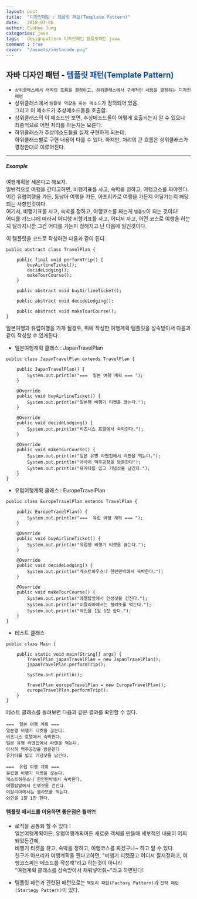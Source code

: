 ```yaml
---
layout: post
title:  "디자인패턴 : 템플릿 패턴(Template Pattern)"
date:   2018-07-06
author: EunHye Jung
categories: java
tags:	designpattern 디자인패턴 템플릿패턴 java
comment : true
cover:  "/assets/instacode.png"
---
```


##  자바 디자인 패턴 - <font color = "#0E4D92"> 템플릿 패턴(Template Pattern)  </font>
  
* `상위클래스에서 처리의 흐름을 결정하고, 하위클래스에서 구체적인 내용을 결정하는 디자인패턴`
* 상위클래스에서 `템플릿 역할을 하는 메소드`가 정의되어 있음.  
  그리고 이 메소드가 추상메소드들을 호출함.  
* 상위클래스의 이 메소드만 보면, 추상메소드들이 어떻게 호출되는지 알 수 있으나 최종적으로 어떤 처리를 하는지는 모른다.  
* 하위클래스가 추상메소드들을 실제 구현하게 되는데,   
  하위클래스별로 구현 내용이 다를 수 있다. 하지만, 처리의 큰 흐름은 상위클래스가 결정한대로 이루어진다.  
  

- - -

  
##### Example
여행계획을 세운다고 해보자.  
일반적으로 여행을 간다고하면, 비행기표를 사고, 숙박을 정하고, 여행코스를 짜야한다.  
이건 유럽여행을 가든, 동남아 여행을 가든, 아프리카로 여행을 가든지 어딜가는지 해당되는 사항인것이다.  
여기서, 비행기표를 사고, 숙박을 정하고, 여행코스를 짜는게 `템플릿`이 되는 것이다!  
어디를 가느냐에 따라서 어디행 비행기표를 사고, 어디서 자고, 어떤 코스로 여행을 하는지 달라지니깐 그건 어디를 가는지 정해지고 난 다음에 일인것이다.  
  
이 템플릿을 코드로 작성하면 다음과 같이 된다.  
  
  
```
public abstract class TravelPlan {

    public final void performTrip() {
        buyAirlineTicket();
        decideLodging();
        makeTourCourse();
    }

    public abstract void buyAirlineTicket();

    public abstract void decideLodging();

    public abstract void makeTourCourse();
}
```   
  
  
일본여행과 유럽여행을 가게 될경우, 위에 작성한 여행계획 템플릿을 상속받아서 다음과 같이 작성할 수 있게된다.   

* 일본여행계획 클래스 : JapanTravelPlan  
    
```
public class JapanTravelPlan extends TravelPlan {

    public JapanTravelPlan() {
        System.out.println("===  일본 여행 계획 === ");
    }

    @Override
    public void buyAirlineTicket() {
        System.out.println("일본행 비행기 티켓을 끊는다.");
    }

    @Override
    public void decideLodging() {
        System.out.println("비즈니스 호텔에서 숙박한다.");
    }

    @Override
    public void makeTourCourse() {
        System.out.println("일본 유명 라멘집에서 라멘을 먹는다.");
        System.out.println("아사히 맥주공장을 방문한다");
        System.out.println("유카타를 입고 기념샷을 남긴다.");
    }
}

```   
   
* 유럽여행계획 클래스 : EuropeTravelPlan  
   
```
public class EuropeTravelPlan extends TravelPlan {

    public EuropeTravelPlan() {
        System.out.println("===  유럽 여행 계획 === ");
    }

    @Override
    public void buyAirlineTicket() {
        System.out.println("유럽행 비행기 티켓을 끊는다.");
    }

    @Override
    public void decideLodging() {
        System.out.println("게스트하우스나 한인민박에서 숙박한다.");
    }

    @Override
    public void makeTourCourse() {
        System.out.println("에펠탑앞에서 인생샷을 건진다.");
        System.out.println("이탈리아에서는 젤라또를 먹는다.");
        System.out.println("와인을 1일 1잔 한다.");
    }
}
```   
   
* 테스트 클래스   
   
```
public class Main {

    public static void main(String[] args) {
        TravelPlan japanTravelPlan = new JapanTravelPlan();
        japanTravelPlan.performTrip();

        System.out.println();

        TravelPlan europeTravelPlan = new EuropeTravelPlan();
        europeTravelPlan.performTrip();
    }
}
```  
   
테스트 클래스를 돌려보면 다음과 같은 결과를 확인할 수 있다.  
   
```
===  일본 여행 계획 === 
일본행 비행기 티켓을 끊는다.
비즈니스 호텔에서 숙박한다.
일본 유명 라멘집에서 라멘을 먹는다.
아사히 맥주공장을 방문한다
유카타를 입고 기념샷을 남긴다.

===  유럽 여행 계획 === 
유럽행 비행기 티켓을 끊는다.
게스트하우스나 한인민박에서 숙박한다.
에펠탑앞에서 인생샷을 건진다.
이탈리아에서는 젤라또를 먹는다.
와인을 1일 1잔 한다.
```   
      
     

 #### 템플릿 메서드를 이용하면 좋은점은 뭘까?!  
* 로직을 공통화 할 수 있다 !  
  일본여행계획이든, 유럽여행계획이든 새로운 객체를 만들때 세부적인 내용이 어찌되었든간에,  
  비행기 티켓을 끊고, 숙박을 정하고, 여행코스를 짜겠구나~ 하고 알 수 있다.  
  친구가 아프리카 여행계획을 짠다고하면, "비행기 티켓끊고 어디서 잘지정하고, 여행코스짜는 메소드를 작성해"라고 하는것이 아니라   
  "여행계획 클래스를 상속받아서 채워넣어줘~"라고 하면된다!    
  
 

* 템플릿 패턴과 관련된 패턴으로는 `팩토리 패턴(Factory Pattern)`과 `전략 패턴(Startegy Pattern)`이 있다.  
  
  
      
        
